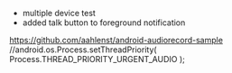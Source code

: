 - multiple device test
- added talk button to foreground notification

https://github.com/aahlenst/android-audiorecord-sample
//android.os.Process.setThreadPriority( Process.THREAD_PRIORITY_URGENT_AUDIO );